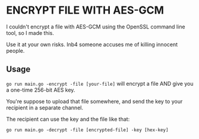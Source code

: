 # ENCRYPT FILE WITH AES-GCM

I couldn't encrypt a file with AES-GCM using the OpenSSL command line tool, so I made this.

Use it at your own risks. Inb4 someone accuses me of killing innocent people.

## Usage

`go run main.go -encrypt -file [your-file]` will encrypt a file AND give you a one-time 256-bit AES key.

You're suppose to upload that file somewhere, and send the key to your recipient in a separate channel.

The recipient can use the key and the file like that:

`go run main.go -decrypt -file [encrypted-file] -key [hex-key]`
